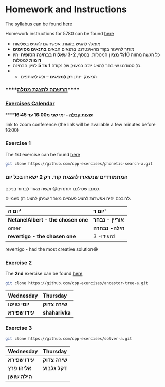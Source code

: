 # Homework and Instructions

The syllabus can be found [here ](https://github.com/erelsgl-at-ariel/cpp-5780/blob/master/syllabus.pdf)

Homework instructions for 5780 can be found [here](https://github.com/erelsgl-at-ariel/cpp-5780/blob/master/homework-instructions.pdf)

* מומלץ להגיש בזוגות. אפשר גם להגיש בשלשות
* מותר להיעזר בקוד מהאינטרנט בתנאים הבאים **בתנאים מסוימים**
* כל הגשה מהווה **%10 מציון** המטלות. בנוסף, **3-2 שאלות בבחינה הסופית** יהיו **דומות** למטלות
* כל סטודנט שייבחר להציג יזכה במענק של נקודה **1 עד 5** לציון הבחינה.
* * המענק יינתן **רק למציגים** – ולא לשותפים

### \*\*\*\*[**הרשמה להצגת מטלה**](https://docs.google.com/spreadsheets/d/1ghNWg2OpOiEqaXrqzWp53Fk4cGXsKyV9dXEEP3D-jFk/edit#gid=0)\*\*\*\*

### [Exercises Calendar](https://calendar.google.com/calendar/embed?src=rco9l5v6m84rkra8pto6ou65t4%40group.calendar.google.com&ctz=Asia%2FJerusalem)

\*\*\*\*[**שעות קבלה**](https://docs.google.com/spreadsheets/d/1U0mUMc5MzkCHTMlkpWsVnBybsvI-D6-3EySMZKZ1MgA/edit?usp=sharing) **- ימי שני מ16:00 עד 16:45**

link to zoom conference \(the link will be available a few minutes before 16:00\)

### Exercise 1

The **1st** exercise can be found [here](https://github.com/cpp-exercises/phonetic-search-a)

```bash
git clone https://github.com/cpp-exercises/phonetic-search-a.git
```

### המתמודדים שנשארו להצגת קוד. רק 2 ישארו בכל יום 

כמובן שכולכם תותחים😊 וקשה מאוד לבחור בניכם.

 לרובכם יהיה אפשרות להציג פעמיים מאחר שניתן להציג רק פעמיים.

| יום ה' | יום ד' |
| :--- | :--- |
| **NetanelAlbert - the chosen one** | **אוריין - נבחר** |
| omer | **הילה- נבחרה** |
| **revertigo - the chosen one** | עידו- 3rd |

revertigo - had the most creative solution😂

### Exercise 2

The **2nd** exercise can be found [here](https://github.com/cpp-exercises/ancestor-tree-a)

```bash
git clone https://github.com/cpp-exercises/ancestor-tree-a.git
```

| Wednesday | Thursday |
| :--- | :--- |
| **יוסי טויטו** | **שירה צדוק** |
| **עידו שפירא** | **shaharivka** |

### Exercise 3

```bash
git clone https://github.com/cpp-exercises/solver-a.git
```

| Wednesday | Thursday |
| :--- | :--- |
| **עידו שפירא** | **שירה צדוק** |
| **אליהו פרץ** | **דקל גלבוע** |
| **הילה שושן** |  |



